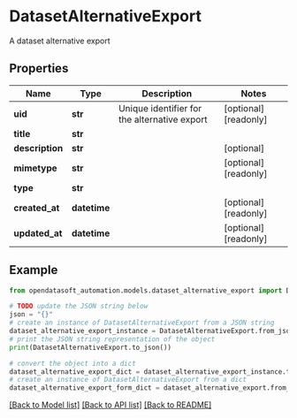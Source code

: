 # DatasetAlternativeExport

A dataset alternative export

## Properties

Name | Type | Description | Notes
------------ | ------------- | ------------- | -------------
**uid** | **str** | Unique identifier for the alternative export | [optional] [readonly] 
**title** | **str** |  | 
**description** | **str** |  | [optional] 
**mimetype** | **str** |  | [optional] [readonly] 
**type** | **str** |  | 
**created_at** | **datetime** |  | [optional] [readonly] 
**updated_at** | **datetime** |  | [optional] [readonly] 

## Example

```python
from opendatasoft_automation.models.dataset_alternative_export import DatasetAlternativeExport

# TODO update the JSON string below
json = "{}"
# create an instance of DatasetAlternativeExport from a JSON string
dataset_alternative_export_instance = DatasetAlternativeExport.from_json(json)
# print the JSON string representation of the object
print(DatasetAlternativeExport.to_json())

# convert the object into a dict
dataset_alternative_export_dict = dataset_alternative_export_instance.to_dict()
# create an instance of DatasetAlternativeExport from a dict
dataset_alternative_export_form_dict = dataset_alternative_export.from_dict(dataset_alternative_export_dict)
```
[[Back to Model list]](../README.md#documentation-for-models) [[Back to API list]](../README.md#documentation-for-api-endpoints) [[Back to README]](../README.md)


